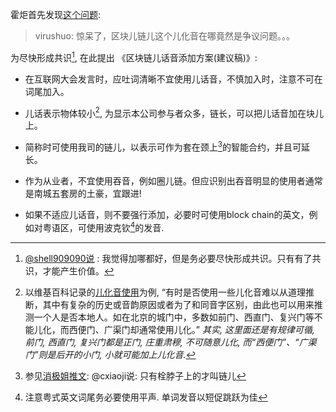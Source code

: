 <!--
.. title:  区块链儿化音添加方案(建议稿)
.. slug: sound-addition-for-blockchain
.. date: 2018-7-27 12:00 UTC+08:00
.. tags:
.. category:
.. link:
.. description:
.. type: text
-->

霍炬首先发现[这个问题](https://twitter.com/virushuo/status/1017977810017632256):
>virushuo: 惊呆了，区块儿链儿这个儿化音在哪竟然是争议问题。。。

为尽快形成共识[^0], 在此提出
《区块链儿话音添加方案(建议稿)》:

* 在互联网大会发言时，应吐词清晰不宜使用儿话音，不慎加入时，注意不可在词尾加入。

* 儿话表示物体较小[^1], 为显示本公司参与者众多，链长，可以把儿话音加在块儿上。

* 简称时可使用我司的链儿，以表示可作为套在颈上[^2]的智能合约，并且可延长。

* 作为从业者，不宜使用吞音，例如圈儿链。但应识别出吞音明显的使用者通常是南城五套房的土豪，宜跟进!

* 如果不适应儿话音，则不要强行添加，必要时可使用block chain的英文，例如对粤语区，可使用波克钦[^3]的发音.

[^0]: [@shell909090说](https://twitter.com/shell909090/status/1018004112246337537) : 我觉得加哪都好，但是务必要尽快形成共识。只有有了共识，才能产生价值。

[^1]: 以维基百科记录的[儿化音使用](https://zh.wikipedia.org/wiki/%E5%85%92%E5%8C%96%E9%9F%B3)为例, “有时是否使用一些儿化音难以从道理推断，其中有复杂的历史或音韵原因或者为了和同音字区别，由此也可以用来推测一个人是否本地人。如在北京的城门中，多数如前门、西直门、复兴门等不能儿化，而西便门、广渠门却通常使用儿化。”
_其实, 这里面还是有规律可循, 前门, 西直门, 复兴门都是正门, 庄重肃穆, 不可随意儿化, 而“西便门”、“广渠门”则是后开的小门, 小就可能加上儿化音._

[^2]: 参见[消极姐推文](https://twitter.com/cxiaoji/status/1017988309283319808):  @cxiaoji说: 只有栓脖子上的才叫链儿

[^3]: 注意粤式英文词尾务必要使用平声. 单词发音以短促跳跃为佳
